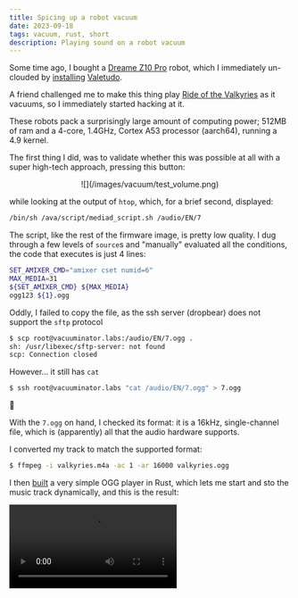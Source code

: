 ```yaml
---
title: Spicing up a robot vacuum
date: 2023-09-18 
tags: vacuum, rust, short
description: Playing sound on a robot vacuum
---
```


Some time ago, I bought a [Dreame Z10 Pro](https://www.dreametech.com/products/dreame-z10-pro) robot, which I immediately un-clouded by [installing](/images/vacuum/day1.jpg) [Valetudo](https://github.com/Hypfer/Valetudo).

A friend challenged me to make this thing play [Ride of the Valkyries](https://www.youtube.com/watch?v=N0EPcjnYXNU) as it vacuums, so I immediately started hacking at it.

These robots pack a surprisingly large amount of computing power; 512MB of ram and a 4-core, 1.4GHz, Cortex A53 processor (aarch64), running a 4.9 kernel.

The first thing I did, was to validate whether this was possible at all with a super high-tech approach, pressing this button:

<center>![](/images/vacuum/test_volume.png)</center>

while looking at the output of `htop`, which, for a brief second, displayed:

```bash
/bin/sh /ava/script/mediad_script.sh /audio/EN/7
```

The script, like the rest of the firmware image, is pretty low quality. I dug through a few levels of `source`s and "manually" evaluated all the conditions, the code that executes is just 4 lines:

```bash
SET_AMIXER_CMD="amixer cset numid=6"
MAX_MEDIA=31
${SET_AMIXER_CMD} ${MAX_MEDIA}
ogg123 ${1}.ogg
```

Oddly, I failed to copy the file, as the ssh server (dropbear) does not support the `sftp` protocol
```bash
$ scp root@vacuuminator.labs:/audio/EN/7.ogg .
sh: /usr/libexec/sftp-server: not found
scp: Connection closed
```

However... it still has `cat`
```bash
$ ssh root@vacuuminator.labs "cat /audio/EN/7.ogg" > 7.ogg
```
🧠

With the `7.ogg` on hand, I checked its format: it is a 16kHz, single-channel file, which is (apparently) all that the audio hardware supports.

I converted my track to match the supported format:

```bash
$ ffmpeg -i valkyries.m4a -ac 1 -ar 16000 valkyries.ogg
```

I then [built](https://github.com/DavidVentura/GalacticVacuum) a very simple OGG player in Rust, which lets me start and sto the music track dynamically, and this is the result:

<video controls="true"><source src="/videos/valkyries.mp4"/></video>

